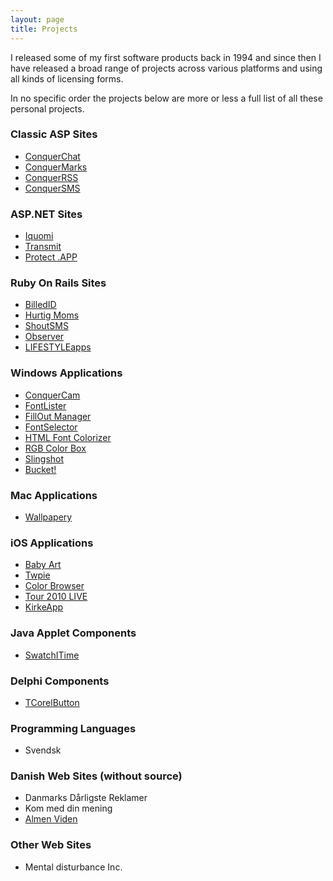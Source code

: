 ```yaml
---
layout: page
title: Projects
---
```


I released some of my first software products back in 1994 and since then I have released a broad range of projects across various platforms and using all kinds of licensing forms.

In no specific order the projects below are more or less a full list of all these personal projects.

### Classic ASP Sites

* [ConquerChat](http://github.com/theill/conquerchat)
* [ConquerMarks](http://github.com/theill/conquermarks)
* [ConquerRSS](http://github.com/theill/conquerrss)
* [ConquerSMS](http://github.com/theill/conquersms)


### ASP.NET Sites

* [Iquomi](https://github.com/theill/iquomi)
* [Transmit](https://github.com/theill/transmit)
* [Protect .APP](https://github.com/theill/protectdotapp)


### Ruby On Rails Sites

* [BilledID](https://github.com/theill/billedid)
* [Hurtig Moms](http://hurtigmoms.heroku.com/)
* [ShoutSMS](http://shoutsms.commanigy.com/)
* [Observer](http://observerq.com/)
* [LIFESTYLEapps](http://lifestyleapps.com/)


### Windows Applications

* [ConquerCam](http://github.com/theill/conquercam)
* [FontLister](http://github.com/theill/fontlister)
* [FillOut Manager](http://github.com/theill/fillout-manager)
* [FontSelector](http://github.com/theill/fontselector)
* [HTML Font Colorizer](http://github.com/theill/html-font-colorizer)
* [RGB Color Box](http://github.com/theill/rgb-color-box)
* [Slingshot](https://github.com/theill/slingshot)
* [Bucket!](https://github.com/theill/bucket)


### Mac Applications

* [Wallpapery](http://www.wallpaperyapp.com/)


### iOS Applications

* [Baby Art](http://www.babyarty.com/)
* [Twpie](http://twpie.commanigy.com/)
* [Color Browser](http://incognito.commanigy.com/)
* [Tour 2010 LIVE](http://tour2010.commanigy.com/)
* [KirkeApp](http://kirkeapp.dk/)


### Java Applet Components

* [SwatchITime](http://www.theill.com/java/SwatchITime.java.txt)


### Delphi Components

* [TCorelButton](https://github.com/theill/tcorelbutton)


### Programming Languages

* Svendsk


### Danish Web Sites (without source)

* Danmarks Dårligste Reklamer
* Kom med din mening
* [Almen Viden](http://www.theill.com/almenviden.dk/)


### Other Web Sites

* Mental disturbance Inc.


